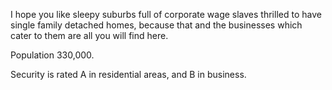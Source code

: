 I hope you like sleepy suburbs full of corporate wage slaves thrilled to have single family detached homes, because that and the businesses which cater to them are all you will find here.   
  
Population 330,000.  
  
Security is rated A in residential areas, and B in business.